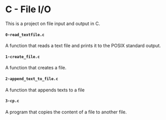 # C - File I/O #

  This is a project on file input and output in C. 

#### `0-read_textfile.c` ####

 A function that reads a text file and prints it to the POSIX standard output.

#### `1-create_file.c` ####

  A function that creates a file.

#### `2-append_text_to_file.c` ####

  A function that appends texts to a file

#### `3-cp.c` ####

  A program that copies the content of a file to another file.

